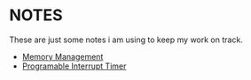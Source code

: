 # NOTES

These are just some notes i am using to keep my work on track.

- [Memory Management](docs/Memory.md)
- [Programable Interrupt Timer](docs/PIT.md)
